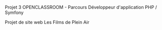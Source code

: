 Projet 3 OPENCLASSROOM - Parcours Développeur d'application PHP / Symfony

Projet de site web Les Films de Plein Air